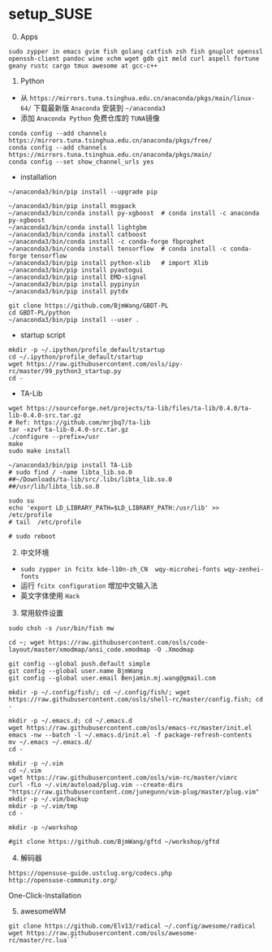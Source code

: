 # setup_SUSE

0. Apps

```sudo zypper in emacs gvim fish golang catfish zsh fish gnuplot openssl openssh-client pandoc wine xchm wget gdb git meld curl aspell fortune geany rustc cargo tmux awesome at gcc-c++```

1. Python
- 从 `https://mirrors.tuna.tsinghua.edu.cn/anaconda/pkgs/main/linux-64/` 下载最新版 `Anaconda` 安装到 `~/anaconda3`
- 添加 `Anaconda Python` 免费仓库的 `TUNA`镜像
```
conda config --add channels https://mirrors.tuna.tsinghua.edu.cn/anaconda/pkgs/free/
conda config --add channels https://mirrors.tuna.tsinghua.edu.cn/anaconda/pkgs/main/
conda config --set show_channel_urls yes
```
- installation
```
~/anaconda3/bin/pip install --upgrade pip

~/anaconda3/bin/pip install msgpack
~/anaconda3/bin/conda install py-xgboost  # conda install -c anaconda py-xgboost
~/anaconda3/bin/conda install lightgbm
~/anaconda3/bin/conda install catboost
~/anaconda3/bin/conda install -c conda-forge fbprophet
~/anaconda3/bin/conda install tensorflow  # conda install -c conda-forge tensorflow 
~/anaconda3/bin/pip install python-xlib   # import Xlib
~/anaconda3/bin/pip install pyautogui
~/anaconda3/bin/pip install EMD-signal
~/anaconda3/bin/pip install pypinyin
~/anaconda3/bin/pip install pytdx

git clone https://github.com/BjmWang/GBDT-PL
cd GBDT-PL/python
~/anaconda3/bin/pip install --user .
```
- startup script
```
mkdir -p ~/.ipython/profile_default/startup
cd ~/.ipython/profile_default/startup
wget https://raw.githubusercontent.com/osls/ipy-rc/master/99_python3_startup.py
cd -
```

- TA-Lib
```
wget https://sourceforge.net/projects/ta-lib/files/ta-lib/0.4.0/ta-lib-0.4.0-src.tar.gz
# Ref: https://github.com/mrjbq7/ta-lib
tar -xzvf ta-lib-0.4.0-src.tar.gz
./configure --prefix=/usr
make
sudo make install

~/anaconda3/bin/pip install TA-Lib
# sudo find / -name libta_lib.so.0
##~/Downloads/ta-lib/src/.libs/libta_lib.so.0
##/usr/lib/libta_lib.so.0

sudo su
echo 'export LD_LIBRARY_PATH=$LD_LIBRARY_PATH:/usr/lib' >> /etc/profile
# tail  /etc/profile

# sudo reboot
```

2. 中文环境 
- `sudo zypper in fcitx kde-l10n-zh_CN  wqy-microhei-fonts wqy-zenhei-fonts`
- 运行 `fcitx configuration` 增加中文输入法
- 英文字体使用 `Hack`

3. 常用软件设置
```
sudo chsh -s /usr/bin/fish mw

cd ~; wget https://raw.githubusercontent.com/osls/code-layout/master/xmodmap/ansi_code.xmodmap -O .Xmodmap

git config --global push.default simple
git config --global user.name BjmWang
git config --global user.email Benjamin.mj.wang@gmail.com

mkdir -p ~/.config/fish/; cd ~/.config/fish/; wget https://raw.githubusercontent.com/osls/shell-rc/master/config.fish; cd -

mkdir -p ~/.emacs.d; cd ~/.emacs.d
wget https://raw.githubusercontent.com/osls/emacs-rc/master/init.el
emacs -nw --batch -l ~/.emacs.d/init.el -f package-refresh-contents
mv ~/.emacs ~/.emacs.d/
cd -

mkdir -p ~/.vim
cd ~/.vim
wget https://raw.githubusercontent.com/osls/vim-rc/master/vimrc
curl -fLo ~/.vim/autoload/plug.vim --create-dirs "https://raw.githubusercontent.com/junegunn/vim-plug/master/plug.vim"
mkdir -p ~/.vim/backup
mkdir -p ~/.vim/tmp
cd -

mkdir -p ~/workshop

#git clone https://github.com/BjmWang/gftd ~/workshop/gftd
```

4. 解码器
```
https://opensuse-guide.ustclug.org/codecs.php
http://opensuse-community.org/
```
One-Click-Installation

5. awesomeWM
```mkdir -p ~/.config/awesome; cd ~/.config/awesome;
git clone https://github.com/Elv13/radical ~/.config/awesome/radical
wget https://raw.githubusercontent.com/osls/awesome-rc/master/rc.lua```
